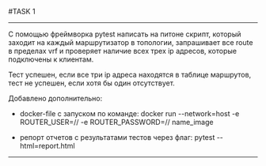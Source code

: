 #TASK 1

*******************************************************************

С помощью фреймворка pytest написать на питоне скрипт, который
заходит на каждый маршрутизатор в топологии, запрашивает все route
в пределах vrf и проверяет наличие всех трех ip адресов, 
которые подключены к клиентам.

Тест успешен, если все три ip адреса находятся в таблице маршрутов,
тест не успешен, если хотя бы один отсутствует.

Добавлено дополнительно: 
- docker-file с запуском по команде:
  docker run --network=host -e ROUTER_USER=// -e ROUTER_PASSWORD=// name_image

- репорт отчетов с результатами тестов через флаг:
  pytest --html=report.html


*******************************************************************
